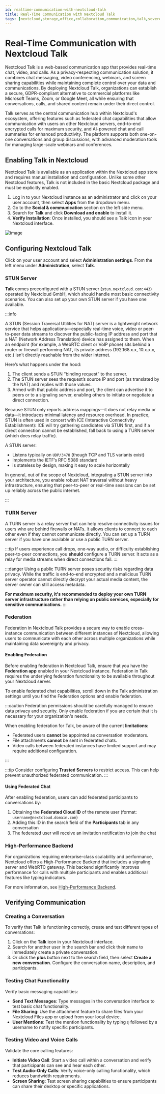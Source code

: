 ```yaml
---
id: realtime-communication-with-nextcloud-talk
title: Real-Time Communication with Nextcloud Talk
tags: [nextcloud,storage,office,collaboration,communication,talk,sovereignty]
---
```


# Real-Time Communication with Nextcloud Talk

Nextcloud Talk is a web-based communication app that provides real-time chat, video, and calls. As a privacy-respecting communication solution, it combines chat messaging, video conferencing, webinars, and screen sharing capabilities while maintaining complete control over your data and communications. By deploying Nextcloud Talk, organizations can establish a secure, GDPR-compliant alternative to commercial platforms like Microsoft Teams, Zoom, or Google Meet, all while ensuring that conversations, calls, and shared content remain under their direct control.

Talk serves as the central communication hub within Nextcloud's ecosystem, offering features such as federated chat capabilities that allow communication with users on other Nextcloud servers, end-to-end encrypted calls for maximum security, and AI-powered chat and call summaries for enhanced productivity. The platform supports both one-on-one conversations and group discussions, with advanced moderation tools for managing large-scale webinars and conferences.

## Enabling Talk in Nextcloud

Nextcloud Talk is available as an application within the Nextcloud app store and requires manual installation and configuration. Unlike some other Nextcloud features, Talk is not included in the basic Nextcloud package and must be explicitly enabled.

1. Log in to your Nextcloud instance as an administrator and click on your user account, then select **Apps** from the dropdown menu.
2. Go to the **Social & communication** section on the left side menu.
3. Search for **Talk** and click **Download and enable** to install it.
4. **Verify Installation**: Once installed, you should see a Talk icon in your Nextcloud interface.

![image](/img/docs/blueprints/by-use-case/storage/nextcloud/talk-enable.png)

## Configuring Nextcloud Talk

Click on your user account and select **Administration settings**. From the left menu under **Administration**, select **Talk**.

### STUN Server

**Talk** comes preconfigured with a STUN server (`stun.nextcloud.com:443`) operated by Nextcloud GmbH, which should handle most basic connectivity scenarios. You can also set up your own STUN server if you have one available.

:::info

A STUN (Session Traversal Utilities for NAT) server is a lightweight network service that helps applications—especially real-time voice, video or peer-to-peer data streams to discover the public-facing IP address and port that a NAT (Network Address Translation) device has assigned to them. When an endpoint (for example, a WebRTC client or VoIP phone) sits behind a router or firewall performing NAT, its private address (192.168.x.x, 10.x.x.x, etc.) isn’t directly reachable from the wider internet.

Here’s what happens under the hood:

1. The client sends a STUN “binding request” to the server.
2. The STUN server sees the request’s source IP and port (as translated by the NAT) and replies with those values.
3. Armed with that public address and port, the client can advertise it to peers or to a signaling server, enabling others to initiate or negotiate a direct connection.

Because STUN only reports address mappings—it does not relay media or data—it introduces minimal latency and resource overhead. In practice, STUN is often used in concert with ICE (Interactive Connectivity Establishment): ICE will try gathering candidates via STUN first, and if a direct connection cannot be established, fall back to using a TURN server (which does relay traffic).

A STUN server:

* Listens typically on `UDP/3478` (though TCP and TLS variants exist)
* Implements the IETF’s RFC 5389 standard
* is stateless by design, making it easy to scale horizontally

In general, out of the scope of Nextcloud, integrating a STUN server into your architecture, you enable robust NAT traversal without heavy infrastructure, ensuring that peer-to-peer or real-time sessions can be set up reliably across the public internet.

:::

### TURN Server

A TURN server is a relay server that can help resolve connectivity issues for users who are behind firewalls or NATs. It allows clients to connect to each other even if they cannot communicate directly. You can set up a TURN server if you have one available or use a public TURN server.

:::tip
If users experience call drops, one-way audio, or difficulty establishing peer-to-peer connections, you **should** configure a TURN server. It acts as a relay for media streams when direct connections fail.
:::

:::danger
Using a public TURN server poses security risks regarding data privacy. While the traffic is end-to-end encrypted and a malicious TURN server operator cannot directly decrypt your actual media content, the server owner can still access metadata. 

**For maximum security, it's recommended to deploy your own TURN server infrastructure rather than relying on public services, especially for sensitive communications.**
:::

### Federation

Federation in Nextcloud Talk provides a secure way to enable cross-instance communication between different instances of Nextcloud, allowing users to communicate with each other across multiple organizations while maintaining data sovereignty and privacy.

#### Enabling Federation

Before enabling federation in Nextcloud Talk, ensure that you have the **Federation app** enabled in your Nextcloud instance. Federation in Talk requires the underlying federation functionality to be available throughout your Nextcloud server.

To enable federated chat capabilities, scroll down in the Talk administration settings until you find the Federation options and enable federation.

:::caution
Federation permissions should be carefully managed to ensure data privacy and security. Only enable federation if you are certain that it is necessary for your organization's needs.

When enabling federation for Talk, be aware of the current **limitations**:

- Federated users **cannot** be appointed as conversation moderators.
- File attachments **cannot** be sent in federated chats.
- Video calls between federated instances have limited support and may require additional configuration.

:::

:::tip
Consider configuring **Trusted Servers** to restrict access. This can help prevent unauthorized federated communication.
:::

#### Using Federated Chat

After enabling federation, users can add federated participants to conversations by:

1. Obtaining the **Federated Cloud ID** of the remote user (format: `username@nextcloud.domain.com`)
2. Adding this ID in the search field of the **Participants** tab in any conversation
3. The federated user will receive an invitation notification to join the chat

### High-Performance Backend

For organizations requiring enterprise-class scalability and performance, Nextcloud offers a High-Performance Backend that includes a signaling server and WebRTC gateway. This backend significantly improves performance for calls with multiple participants and enables additional features like typing indicators.

For more information, see [High-Performance Backend](https://nextcloud-talk.readthedocs.io/en/latest/quick-install/).

## Verifying Communication

### Creating a Conversation

To verify that Talk is functioning correctly, create and test different types of conversations:

1. Click on the **Talk** icon in your Nextcloud interface.
2. Search for another user in the search bar and click their name to immediately create a private conversation.
3. Or click the **plus** button next to the search field, then select **Create a new conversation**. Configure the conversation name, description, and participants.

### Testing Chat Functionality

Verify basic messaging capabilities:

- **Send Text Messages**: Type messages in the conversation interface to test basic chat functionality.
- **File Sharing**: Use the attachment feature to share files from your Nextcloud Files app or upload from your local device.
- **User Mentions**: Test the mention functionality by typing `@` followed by a username to notify specific participants.

### Testing Video and Voice Calls

Validate the core calling features:

- **Initiate Video Call**: Start a video call within a conversation and verify that participants can see and hear each other.
- **Test Audio-Only Calls**: Verify voice-only calling functionality, which reduces bandwidth requirements.
- **Screen Sharing**: Test screen sharing capabilities to ensure participants can share their desktop or specific applications.

